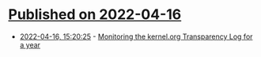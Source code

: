 # [Published on 2022-04-16](index.md)

* [2022-04-16, 15:20:25](https://news.ycombinator.com/item?id=31053003) - [Monitoring the kernel.org Transparency Log for a year](https://linderud.dev/blog/monitoring-the-kernel.org-transparency-log-for-a-year/)
